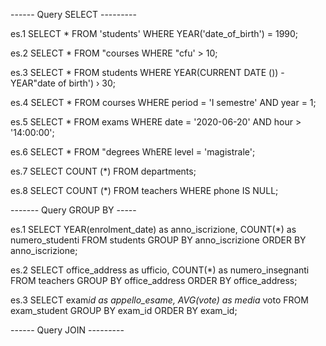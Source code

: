 ------ Query SELECT ---------

es.1
SELECT \* FROM 'students' WHERE YEAR('date_of_birth') = 1990;

es.2
SELECT \* FROM "courses WHERE "cfu' > 10;

es.3
SELECT \* FROM students WHERE YEAR(CURRENT DATE ()) - YEAR"date of birth') › 30;

es.4
SELECT \* FROM courses WHERE period = 'I semestre' AND year = 1;

es.5
SELECT \* FROM exams WHERE date = '2020-06-20' AND hour > '14:00:00';

es.6
SELECT \* FROM "degrees WhERE level = 'magistrale';

es.7
SELECT COUNT (\*) FROM departments;

es.8
SELECT COUNT (\*) FROM teachers WHERE phone IS NULL;

------- Query GROUP BY -----

es.1
SELECT YEAR(enrolment_date) as anno_iscrizione, COUNT(\*) as numero_studenti FROM students GROUP BY anno_iscrizione ORDER BY anno_iscrizione;

es.2
SELECT office_address as ufficio, COUNT(\*) as numero_insegnanti FROM teachers GROUP BY office_address ORDER BY office_address;

es.3
SELECT exam*id as appello_esame, AVG(vote) as media* voto FROM exam_student GROUP BY exam_id ORDER BY exam_id;

------ Query JOIN ---------
